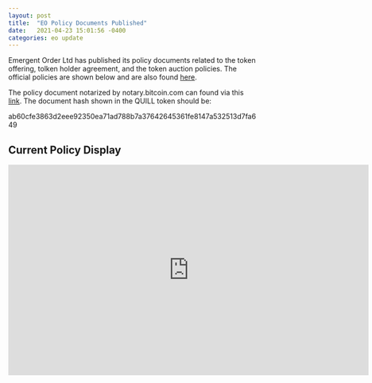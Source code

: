 ```yaml
---
layout: post
title:  "EO Policy Documents Published"
date:   2021-04-23 15:01:56 -0400
categories: eo update
---
```

Emergent Order Ltd has published its policy documents related to the token offering, tolken holder agreement, and the token auction policies. The official policies are shown below and are also found [here].

The policy document notarized by notary.bitcoin.com can found via this [link]. The document hash shown in the QUILL token should be: 

ab60cfe3863d2eee92350ea71ad788b7a37642645361fe8147a532513d7fa649


## Current Policy Display

<iframe src="https://emergentorder.io/EO_Policies.html" frameborder="0" width="725" height="424" allowfullscreen="true" mozallowfullscreen="true" webkitallowfullscreen="true"></iframe>

[here]: https://emergentorder.io/EO_Policies.html
[link]: https://emergentorder.io/Emergent%20Order%20LLC%20Token%20Offering%20Guide.pdf
